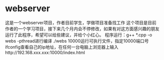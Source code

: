 # webserver
这是一个webserver项目，作者目前学生，学做项目准备找工作
这个项目是目前作者的一个学习项目，接下来几个月内会不停修改，如果有对这方面感兴趣的朋友运行了此程序，希望可以给些建议，并给个小红心。
程序运行：g++ *.cpp -o webs -pthread进行编译
./webs 10000运行可执行文件，指定10000端口号
ifconfig查看自己的ip地址，在任何一台电脑上浏览器上输入http://192.168.xxx.xxx:10000/index.html
